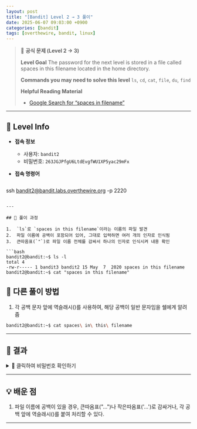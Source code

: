 ```yaml
---
layout: post
title: "[Bandit] Level 2 → 3 풀이"
date: 2025-06-07 09:03:00 +0900
categories: [bandit]
tags: [overthewire, bandit, linux]
---
```


> 📝 **공식 문제 (Level 2 → 3)**
>
> **Level Goal**
> The password for the next level is stored in a file called spaces in this filename located in the home directory.
>
> **Commands you may need to solve this level**
> `ls`, `cd`, `cat`, `file`, `du`, `find`
>
> **Helpful Reading Material**
> - [Google Search for “spaces in filename”](https://www.google.com/search?q=spaces+in+filename)

---

## 🔐 Level Info

- **접속 정보**
  - 사용자: `bandit2`
  - 비밀번호: `263JGJPfgU6LtdEvgfWU1XP5yac29mFx`
  
- **접속 명령어**

  ```bash
ssh bandit2@bandit.labs.overthewire.org -p 2220
  ```

---

## 🧪 풀이 과정

1.  `ls`로 `spaces in this filename`이라는 이름의 파일 발견
2.  파일 이름에 공백이 포함되어 있어, 그대로 입력하면 여러 개의 인자로 인식됨
3.  큰따옴표(`"`)로 파일 이름 전체를 감싸서 하나의 인자로 인식시켜 내용 확인

```bash
bandit2@bandit:~$ ls -l
total 4
-rw-r----- 1 bandit3 bandit2 15 May  7  2020 spaces in this filename
bandit2@bandit:~$ cat "spaces in this filename"
```

## 🧪 다른 풀이 방법
1.  각 공백 문자 앞에 역슬래시(\)를 사용하여, 해당 공백이 일반 문자임을 쉘에게 알려줌

```bash
bandit2@bandit:~$ cat spaces\ in\ this\ filename
```

---

## 🎯 결과

<details markdown="1">
<summary>👀 클릭하여 비밀번호 확인하기</summary>

```
MNk8KNH3Usiio41PRUEoDFPqfxLPlSmx
```

</details>

---

## 💡 배운 점

1. 파일 이름에 공백이 있을 경우, 큰따옴표("...")나 작은따옴표('...')로 감싸거나, 각 공백 앞에 역슬래시(\)를 붙여 처리할 수 있다.

<hr class="short-rule">